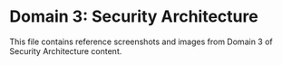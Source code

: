# Domain 3: Security Architecture

This file contains reference screenshots and images from Domain 3 of Security Architecture content.

